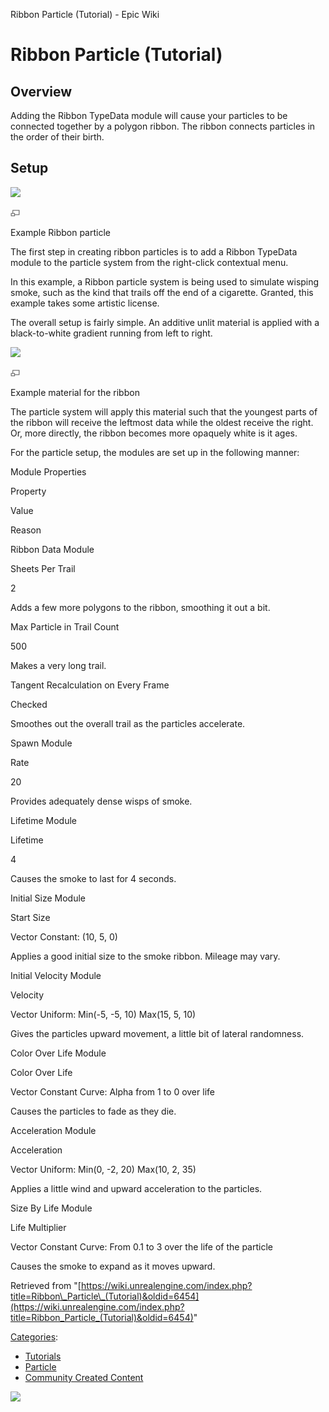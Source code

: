 Ribbon Particle (Tutorial) - Epic Wiki                    

Ribbon Particle (Tutorial)
==========================

Overview
--------

Adding the Ribbon TypeData module will cause your particles to be connected together by a polygon ribbon. The ribbon connects particles in the order of their birth.

Setup
-----

[![](https://d3ar1piqh1oeli.cloudfront.net/f/f7/RibbonSmoke.jpg/200px-RibbonSmoke.jpg)](/File:RibbonSmoke.jpg)

[![](/skins/common/images/magnify-clip.png)](/File:RibbonSmoke.jpg "Enlarge")

Example Ribbon particle

  

The first step in creating ribbon particles is to add a Ribbon TypeData module to the particle system from the right-click contextual menu.

In this example, a Ribbon particle system is being used to simulate wisping smoke, such as the kind that trails off the end of a cigarette. Granted, this example takes some artistic license.

The overall setup is fairly simple. An additive unlit material is applied with a black-to-white gradient running from left to right.

[![](https://d3ar1piqh1oeli.cloudfront.net/a/aa/RibbonMaterial.jpg/180px-RibbonMaterial.jpg)](/File:RibbonMaterial.jpg)

[![](/skins/common/images/magnify-clip.png)](/File:RibbonMaterial.jpg "Enlarge")

Example material for the ribbon

  

The particle system will apply this material such that the youngest parts of the ribbon will receive the leftmost data while the oldest receive the right. Or, more directly, the ribbon becomes more opaquely white is it ages.

For the particle setup, the modules are set up in the following manner:

Module Properties

Property

Value

Reason

Ribbon Data Module

Sheets Per Trail

2

Adds a few more polygons to the ribbon, smoothing it out a bit.

Max Particle in Trail Count

500

Makes a very long trail.

Tangent Recalculation on Every Frame

Checked

Smoothes out the overall trail as the particles accelerate.

Spawn Module

Rate

20

Provides adequately dense wisps of smoke.

Lifetime Module

Lifetime

4

Causes the smoke to last for 4 seconds.

Initial Size Module

Start Size

Vector Constant: (10, 5, 0)

Applies a good initial size to the smoke ribbon. Mileage may vary.

Initial Velocity Module

Velocity

Vector Uniform: Min(-5, -5, 10) Max(15, 5, 10)

Gives the particles upward movement, a little bit of lateral randomness.

Color Over Life Module

Color Over Life

Vector Constant Curve: Alpha from 1 to 0 over life

Causes the particles to fade as they die.

Acceleration Module

Acceleration

Vector Uniform: Min(0, -2, 20) Max(10, 2, 35)

Applies a little wind and upward acceleration to the particles.

Size By Life Module

Life Multiplier

Vector Constant Curve: From 0.1 to 3 over the life of the particle

Causes the smoke to expand as it moves upward.

Retrieved from "[https://wiki.unrealengine.com/index.php?title=Ribbon\_Particle\_(Tutorial)&oldid=6454](https://wiki.unrealengine.com/index.php?title=Ribbon_Particle_(Tutorial)&oldid=6454)"

[Categories](/Special:Categories "Special:Categories"):

*   [Tutorials](/Category:Tutorials "Category:Tutorials")
*   [Particle](/Category:Particle "Category:Particle")
*   [Community Created Content](/Category:Community_Created_Content "Category:Community Created Content")

  ![](https://tracking.unrealengine.com/track.png)